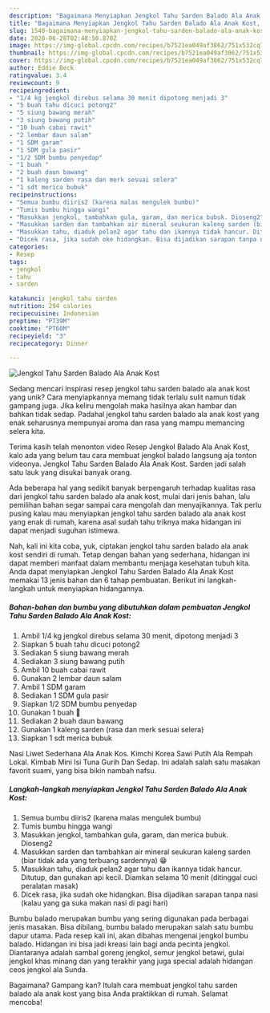 ```yaml
---
description: "Bagaimana Menyiapkan Jengkol Tahu Sarden Balado Ala Anak Kost, Menggugah Selera"
title: "Bagaimana Menyiapkan Jengkol Tahu Sarden Balado Ala Anak Kost, Menggugah Selera"
slug: 1540-bagaimana-menyiapkan-jengkol-tahu-sarden-balado-ala-anak-kost-menggugah-selera
date: 2020-06-28T02:48:50.870Z
image: https://img-global.cpcdn.com/recipes/b7521ea049af3862/751x532cq70/jengkol-tahu-sarden-balado-ala-anak-kost-foto-resep-utama.jpg
thumbnail: https://img-global.cpcdn.com/recipes/b7521ea049af3862/751x532cq70/jengkol-tahu-sarden-balado-ala-anak-kost-foto-resep-utama.jpg
cover: https://img-global.cpcdn.com/recipes/b7521ea049af3862/751x532cq70/jengkol-tahu-sarden-balado-ala-anak-kost-foto-resep-utama.jpg
author: Eddie Beck
ratingvalue: 3.4
reviewcount: 9
recipeingredient:
- "1/4 kg jengkol direbus selama 30 menit dipotong menjadi 3"
- "5 buah tahu dicuci potong2"
- "5 siung bawang merah"
- "3 siung bawang putih"
- "10 buah cabai rawit"
- "2 lembar daun salam"
- "1 SDM garam"
- "1 SDM gula pasir"
- "1/2 SDM bumbu penyedap"
- "1 buah "
- "2 buah daun bawang"
- "1 kaleng sarden rasa dan merk sesuai selera"
- "1 sdt merica bubuk"
recipeinstructions:
- "Semua bumbu diiris2 (karena malas mengulek bumbu)"
- "Tumis bumbu hingga wangi"
- "Masukkan jengkol, tambahkan gula, garam, dan merica bubuk. Dioseng2"
- "Masukkan sarden dan tambahkan air mineral seukuran kaleng sarden (biar tidak ada yang terbuang sardennya) 😁"
- "Masukkan tahu, diaduk pelan2 agar tahu dan ikannya tidak hancur. Ditutup, dan gunakan api kecil. Diamkan selama 10 menit (ditinggal cuci peralatan masak)"
- "Dicek rasa, jika sudah oke hidangkan. Bisa dijadikan sarapan tanpa nasi (kalau yang ga suka makan nasi di pagi hari)"
categories:
- Resep
tags:
- jengkol
- tahu
- sarden

katakunci: jengkol tahu sarden 
nutrition: 294 calories
recipecuisine: Indonesian
preptime: "PT39M"
cooktime: "PT60M"
recipeyield: "3"
recipecategory: Dinner

---
```



![Jengkol Tahu Sarden Balado Ala Anak Kost](https://img-global.cpcdn.com/recipes/b7521ea049af3862/751x532cq70/jengkol-tahu-sarden-balado-ala-anak-kost-foto-resep-utama.jpg)

Sedang mencari inspirasi resep jengkol tahu sarden balado ala anak kost yang unik? Cara menyiapkannya memang tidak terlalu sulit namun tidak gampang juga. Jika keliru mengolah maka hasilnya akan hambar dan bahkan tidak sedap. Padahal jengkol tahu sarden balado ala anak kost yang enak seharusnya mempunyai aroma dan rasa yang mampu memancing selera kita.

Terima kasih telah menonton video Resep Jengkol Balado Ala Anak Kost, kalo ada yang belum tau cara membuat jengkol balado langsung aja tonton videonya. Jengkol Tahu Sarden Balado Ala Anak Kost. Sarden jadi salah satu lauk yang disukai banyak orang.

Ada beberapa hal yang sedikit banyak berpengaruh terhadap kualitas rasa dari jengkol tahu sarden balado ala anak kost, mulai dari jenis bahan, lalu pemilihan bahan segar sampai cara mengolah dan menyajikannya. Tak perlu pusing kalau mau menyiapkan jengkol tahu sarden balado ala anak kost yang enak di rumah, karena asal sudah tahu triknya maka hidangan ini dapat menjadi suguhan istimewa.


Nah, kali ini kita coba, yuk, ciptakan jengkol tahu sarden balado ala anak kost sendiri di rumah. Tetap dengan bahan yang sederhana, hidangan ini dapat memberi manfaat dalam membantu menjaga kesehatan tubuh kita. Anda dapat menyiapkan Jengkol Tahu Sarden Balado Ala Anak Kost memakai 13 jenis bahan dan 6 tahap pembuatan. Berikut ini langkah-langkah untuk menyiapkan hidangannya.

<!--inarticleads1-->

##### Bahan-bahan dan bumbu yang dibutuhkan dalam pembuatan Jengkol Tahu Sarden Balado Ala Anak Kost:

1. Ambil 1/4 kg jengkol direbus selama 30 menit, dipotong menjadi 3
1. Siapkan 5 buah tahu dicuci potong2
1. Sediakan 5 siung bawang merah
1. Sediakan 3 siung bawang putih
1. Ambil 10 buah cabai rawit
1. Gunakan 2 lembar daun salam
1. Ambil 1 SDM garam
1. Sediakan 1 SDM gula pasir
1. Siapkan 1/2 SDM bumbu penyedap
1. Gunakan 1 buah 🍅
1. Sediakan 2 buah daun bawang
1. Gunakan 1 kaleng sarden (rasa dan merk sesuai selera)
1. Siapkan 1 sdt merica bubuk


Nasi Liwet Sederhana Ala Anak Kos. Kimchi Korea Sawi Putih Ala Rempah Lokal. Kimbab Mini Isi Tuna Gurih Dan Sedap. Ini adalah salah satu masakan favorit suami, yang bisa bikin nambah nafsu. 

<!--inarticleads2-->

##### Langkah-langkah menyiapkan Jengkol Tahu Sarden Balado Ala Anak Kost:

1. Semua bumbu diiris2 (karena malas mengulek bumbu)
1. Tumis bumbu hingga wangi
1. Masukkan jengkol, tambahkan gula, garam, dan merica bubuk. Dioseng2
1. Masukkan sarden dan tambahkan air mineral seukuran kaleng sarden (biar tidak ada yang terbuang sardennya) 😁
1. Masukkan tahu, diaduk pelan2 agar tahu dan ikannya tidak hancur. Ditutup, dan gunakan api kecil. Diamkan selama 10 menit (ditinggal cuci peralatan masak)
1. Dicek rasa, jika sudah oke hidangkan. Bisa dijadikan sarapan tanpa nasi (kalau yang ga suka makan nasi di pagi hari)


Bumbu balado merupakan bumbu yang sering digunakan pada berbagai jenis masakan. Bisa dibilang, bumbu balado merupakan salah satu bumbu dapur utama. Pada resep kali ini, akan dibahas mengenai jengkol bumbu balado. Hidangan ini bisa jadi kreasi lain bagi anda pecinta jengkol. Diantaranya adalah sambal goreng jengkol, semur jengkol betawi, gulai jengkol khas minang dan yang terakhir yang juga special adalah hidangan ceos jengkol ala Sunda. 

Bagaimana? Gampang kan? Itulah cara membuat jengkol tahu sarden balado ala anak kost yang bisa Anda praktikkan di rumah. Selamat mencoba!
